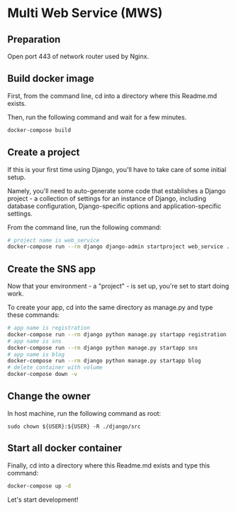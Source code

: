 # Multi Web Service (MWS)
## Preparation
Open port 443 of network router used by Nginx.

## Build docker image
First, from the command line, cd into a directory where this Readme.md exists.

Then, run the following command and wait for a few minutes.

```bash
docker-compose build
```

## Create a project
If this is your first time using Django, you'll have to take care of some initial setup.

Namely, you'll need to auto-generate some code that establishes a Django project - a collection of settings for an instance of Django,
including database configuration, Django-specific options and application-specific settings.

From the command line, run the following command:

```bash
# project name is web_service
docker-compose run --rm django django-admin startproject web_service .
```

## Create the SNS app
Now that your environment - a "project" - is set up, you're set to start doing work.

To create your app, cd into the same directory as manage.py and type these commands:

```bash
# app name is registration
docker-compose run --rm django python manage.py startapp registration
# app name is sns
docker-compose run --rm django python manage.py startapp sns
# app name is blog
docker-compose run --rm django python manage.py startapp blog
# delete container with volume
docker-compose down -v
```

## Change the owner
In host machine, run the following command as root:

```
sudo chown ${USER}:${USER} -R ./django/src
```

## Start all docker container
Finally, cd into a directory where this Readme.md exists and type this command:

```bash
docker-compose up -d
```

Let's start development!
